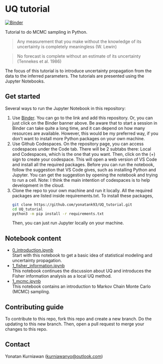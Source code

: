 # UQ tutorial
[![Binder](https://mybinder.org/badge_logo.svg)](https://mybinder.org/v2/gh/yonatank93/UQ_tutorial/main)

Tutorial to do MCMC sampling in Python.

>Any measurement that you make without the knowledge of its uncertainty is completely
>meaningless (W. Lewin)

>No forecast is complete without an estimate of its uncertainty (Tennekes et al. 1986)

The focus of this tutorial is to introduce uncertainty propagation from the data to the
inferred parameters. The tutorials are presented using the Jupyter Notebooks.

## Get started
Several ways to run the Jupyter Notebook in this repository:
1. Use [Binder](https://mybinder.org/). You can go to the link and add this repository.
   Or, you can just click on the Binder banner above. Be aware that to start a session in
   Binder can take quite a long time, and it can depend on how many resources are available.
   However, this would be my preferred way, if you don't want to install more Python packages
   on your own machine.
2. Use Github Codespaces. On the repository page, you can access codespaces under the Code
   tab. There will be 2 subtabs there: Local and Codespaces, which is the one that you want.
   Then, click on the (+) sign to create your codespace. This will open a web version of VS
   Code and install all the required packages. Before you can run the notebook, follow the
   suggestion that VS Code gives, such as installing Python and Jupyter. You can get the
   suggestion by opening the notebook and trying to run a cell.
   Note: I think the main intention of codespaces is to help development in the cloud.
3. Clone the repo to your own machine and run it locally. All the required packages are
   listed inside requirements.txt. To install these packages,
     ```bash
     git clone https://github.com/yonatank93/UQ_tutorial.git
     cd UQ_tutorial
     python3 -m pip install -r requirements.txt
     ```
   Then, you can just run Jupyter locally on your machine.

## Notebook content
* [0_introduction.ipynb](https://github.com/yonatank93/UQ_tutorial/blob/main/0_introduction.ipynb)  
  Start with this notebook to get a basic idea of statistical modeling and uncertainty propagation.
* [1_fisher_information.ipynb](https://github.com/yonatank93/UQ_tutorial/blob/main/0_fisher_information.ipynb)  
  This notebook continues the discussion about UQ and introduces the Fisher information analysis as a
  local UQ method.
* [1_mcmc.ipynb](https://github.com/yonatank93/UQ_tutorial/blob/main/0_mcmc.ipynb)  
  This notebook contains an introduction to Markov Chain Monte Carlo (MCMC) sampling.

## Contributing guide
To contribute to this repo, fork this repo and create a new branch. Do the updating to
this new branch. Then, open a pull request to merge your changes to this repo.

## Contact
Yonatan Kurniawan (kurniawanyo@outlook.com)
